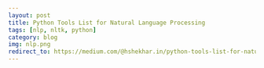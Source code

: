 ```yaml
---
layout: post
title: Python Tools List for Natural Language Processing
tags: [nlp, nltk, python]
category: blog
img: nlp.png
redirect_to: https://medium.com/@hshekhar.in/python-tools-list-for-natural-language-processing-nlp-6c8109591b7c
---
```


